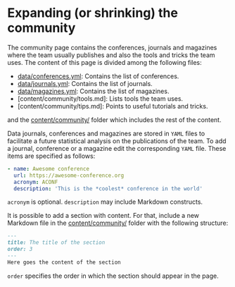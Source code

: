 # Expanding (or shrinking) the community

The community page contains the conferences, journals and magazines where the team usually publishes and also the tools and tricks the team uses.
The content of this page is divided among the following files:

- [data/conferences.yml](../data/conferences.yml): Contains the list of conferences.
- [data/journals.yml](../data/journals.yml): Contains the list of journals.
- [data/magazines.yml](../data/magazines.yml): Contains the list of magazines.
- [content/community/tools.md]: Lists tools the team uses.
- [content/community/tips.md]: Points to useful tutorials and tricks.

and the [content/community/](../content/community/) folder which includes the rest of the content.

Data journals, conferences and magazines are stored in `YAML` files to facilitate a future statistical analysis on the publications of the team.
To add a journal, conference or a magazine edit the corresponding `YAML` file. These items are specified as follows:

```yml
- name: Awesome conference
  url: https://awesome-conference.org
  acronym: ACONF
  description: 'This is the *coolest* conference in the world'
```

`acronym` is optional. `description` may include Markdown constructs.

It is possible to add a section with content. For that, include a new Markdown file in the [content/community/](../content/community/) folder with the following structure:

```md
---
title: The title of the section
order: 3
---
Here goes the content of the section
```

`order` specifies the order in which the section should appear in the page.